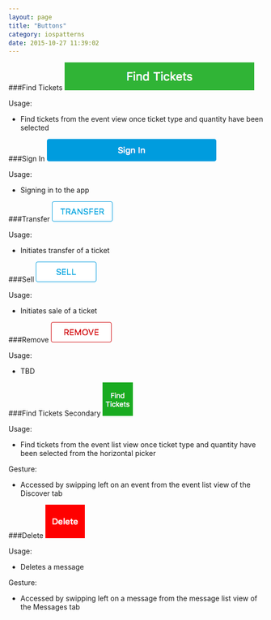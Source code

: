 ```yaml
---
layout: page
title: "Buttons"
category: iospatterns
date: 2015-10-27 11:39:02
---
```



###Find Tickets
![Button Find Tickets](../images/button_find_tickets.png)

Usage:

* Find tickets from the event view once ticket type and quantity have been selected


###Sign In
![Button Sign In](../images/button_sign_in.png)

Usage:

* Signing in to the app

###Transfer
![Button Transfer Tickets](../images/button_transfer.png)

Usage:

* Initiates transfer of a ticket

###Sell
![Button Sell Tickets](../images/button_sell.png)

Usage:

* Initiates sale of a ticket

###Remove
![Button Remove Tickets](../images/button_remove.png)

Usage:

* TBD

###Find Tickets Secondary
![Button Find Tickets Swipe](../images/button_find_tickets_swipe.png)

Usage:

* Find tickets from the event list view once ticket type and quantity have been selected from the horizontal picker

Gesture:

* Accessed by swipping left on an event from the event list view of the Discover tab

###Delete
![Button Delete Swipe](../images/button_delete_swipe.png)

Usage:

* Deletes a message

Gesture:

* Accessed by swipping left on a message from the message list view of the Messages tab